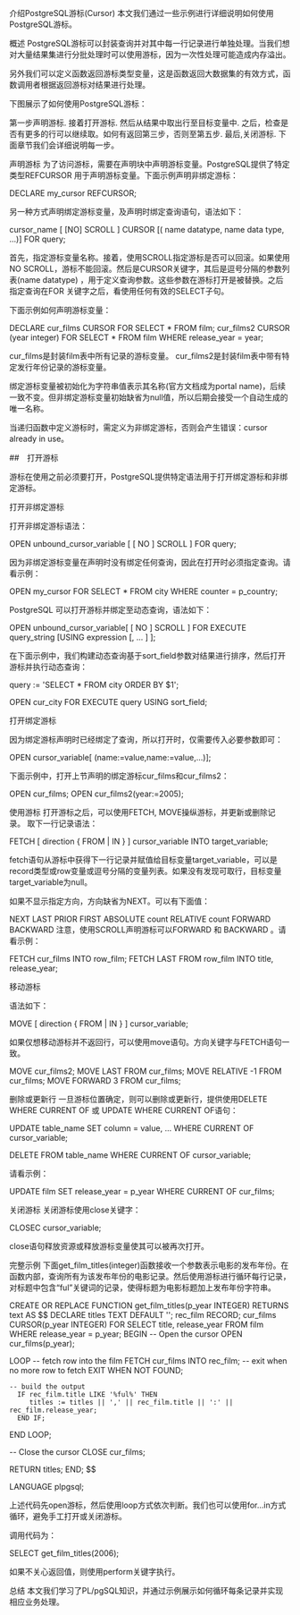 介绍PostgreSQL游标(Cursor)
本文我们通过一些示例进行详细说明如何使用PostgreSQL游标。

概述
PostgreSQL游标可以封装查询并对其中每一行记录进行单独处理。当我们想对大量结果集进行分批处理时可以使用游标，因为一次性处理可能造成内存溢出。

另外我们可以定义函数返回游标类型变量，这是函数返回大数据集的有效方式，函数调用者根据返回游标对结果进行处理。

下图展示了如何使用PostgreSQL游标：


第一步声明游标.
接着打开游标.
然后从结果中取出行至目标变量中.
之后，检查是否有更多的行可以继续取。如何有返回第三步，否则至第五步.
最后,关闭游标.
下面章节我们会详细说明每一步。

声明游标
为了访问游标，需要在声明块中声明游标变量。PostgreSQL提供了特定类型REFCURSOR 用于声明游标变量。下面示例声明非绑定游标：

DECLARE
   my_cursor REFCURSOR;

另一种方式声明绑定游标变量，及声明时绑定查询语句，语法如下：

cursor_name [ [NO] SCROLL ] CURSOR [( name datatype, name data type, ...)] FOR query;

首先，指定游标变量名称。接着，使用SCROLL指定游标是否可以回滚。如果使用 NO SCROLL，游标不能回滚。然后是CURSOR关键字，其后是逗号分隔的参数列表(name datatype) ，用于定义查询参数。这些参数在游标打开是被替换。之后指定查询在FOR 关键字之后，看使用任何有效的SELECT子句。

下面示例如何声明游标变量：

DECLARE
    cur_films  CURSOR FOR SELECT * FROM film;
    cur_films2 CURSOR (year integer) FOR SELECT * FROM film WHERE release_year = year;

cur_films是封装film表中所有记录的游标变量。
cur_films2是封装film表中带有特定发行年份记录的游标变量。

绑定游标变量被初始化为字符串值表示其名称(官方文档成为portal name)，后续一致不变。但非绑定游标变量初始缺省为null值，所以后期会接受一个自动生成的唯一名称。

当递归函数中定义游标时，需定义为非绑定游标，否则会产生错误：cursor already in use。

##　打开游标

游标在使用之前必须要打开，PostgreSQL提供特定语法用于打开绑定游标和非绑定游标。

打开非绑定游标

打开非绑定游标语法：

OPEN  unbound_cursor_variable [ [ NO ] SCROLL ] FOR query;

因为非绑定游标变量在声明时没有绑定任何查询，因此在打开时必须指定查询。请看示例：

OPEN my_cursor FOR SELECT * FROM city WHERE counter = p_country;

PostgreSQL 可以打开游标并绑定至动态查询，语法如下：

OPEN unbound_cursor_variable[ [ NO ] SCROLL ]
FOR EXECUTE query_string [USING expression [, ... ] ];

在下面示例中，我们构建动态查询基于sort_field参数对结果进行排序，然后打开游标并执行动态查询：

query := 'SELECT * FROM city ORDER BY $1';

OPEN cur_city FOR EXECUTE query USING sort_field;

打开绑定游标

因为绑定游标声明时已经绑定了查询，所以打开时，仅需要传入必要参数即可：

OPEN cursor_variable[ (name:=value,name:=value,...)];

下面示例中，打开上节声明的绑定游标cur_films和cur_films2：

OPEN cur_films;
OPEN cur_films2(year:=2005);

使用游标
打开游标之后，可以使用FETCH, MOVE操纵游标，并更新或删除记录。
取下一行记录语法：

FETCH [ direction { FROM | IN } ] cursor_variable INTO target_variable;

fetch语句从游标中获得下一行记录并赋值给目标变量target_variable，可以是record类型或row变量或逗号分隔的变量列表。如果没有发现可取行，目标变量target_variable为null。

如果不显示指定方向，方向缺省为NEXT。可以有下面值：

NEXT
LAST
PRIOR
FIRST
ABSOLUTE count
RELATIVE count
FORWARD
BACKWARD
注意，使用SCROLL声明游标可以FORWARD 和 BACKWARD 。请看示例：

FETCH cur_films INTO row_film;
FETCH LAST FROM row_film INTO title, release_year;

移动游标

语法如下：

MOVE [ direction { FROM | IN } ] cursor_variable;

如果仅想移动游标并不返回行，可以使用move语句。方向关键字与FETCH语句一致。

MOVE cur_films2;
MOVE LAST FROM cur_films;
MOVE RELATIVE -1 FROM cur_films;
MOVE FORWARD 3 FROM cur_films;

删除或更新行
一旦游标位置确定，则可以删除或更新行，提供使用DELETE WHERE CURRENT OF 或 UPDATE WHERE CURRENT OF语句：

UPDATE table_name
SET column = value, ...
WHERE CURRENT OF cursor_variable;

DELETE FROM table_name
WHERE CURRENT OF cursor_variable;

请看示例：

UPDATE film SET release_year = p_year
WHERE CURRENT OF cur_films;

关闭游标
关闭游标使用close关键字：

CLOSEC  cursor_variable;

close语句释放资源或释放游标变量使其可以被再次打开。

完整示例
下面get_film_titles(integer)函数接收一个参数表示电影的发布年份。在函数内部，查询所有为该发布年份的电影记录。然后使用游标进行循环每行记录，对标题中包含“ful”关键词的记录，使得标题为电影标题加上发布年份字符串。

CREATE OR REPLACE FUNCTION get_film_titles(p_year INTEGER)
   RETURNS text AS $$
DECLARE
    titles TEXT DEFAULT '';
    rec_film   RECORD;
    cur_films CURSOR(p_year INTEGER)
       FOR SELECT title, release_year
       FROM film
       WHERE release_year = p_year;
BEGIN
   -- Open the cursor
   OPEN cur_films(p_year);

   LOOP
    -- fetch row into the film
      FETCH cur_films INTO rec_film;
    -- exit when no more row to fetch
      EXIT WHEN NOT FOUND;

    -- build the output
      IF rec_film.title LIKE '%ful%' THEN
         titles := titles || ',' || rec_film.title || ':' || rec_film.release_year;
      END IF;
   END LOOP;

   -- Close the cursor
   CLOSE cur_films;

   RETURN titles;
END; $$

LANGUAGE plpgsql;

上述代码先open游标，然后使用loop方式依次判断。我们也可以使用for…in方式循环，避免手工打开或关闭游标。

调用代码为：

SELECT get_film_titles(2006);

如果不关心返回值，则使用perform关键字执行。

总结
本文我们学习了PL/pgSQL知识，并通过示例展示如何循环每条记录并实现相应业务处理。

